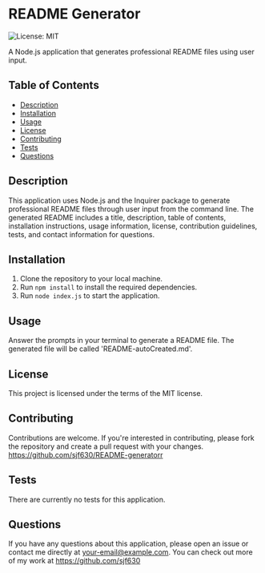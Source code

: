 # README Generator

![License: MIT](https://img.shields.io/badge/License-MIT-yellow.svg)

A Node.js application that generates professional README files using user input.

## Table of Contents

- [Description](#description)
- [Installation](#installation)
- [Usage](#usage)
- [License](#license)
- [Contributing](#contributing)
- [Tests](#tests)
- [Questions](#questions)

## Description

This application uses Node.js and the Inquirer package to generate professional README files through user input from the command line. The generated README includes a title, description, table of contents, installation instructions, usage information, license, contribution guidelines, tests, and contact information for questions.

## Installation

1. Clone the repository to your local machine.
2. Run `npm install` to install the required dependencies.
3. Run `node index.js` to start the application.

## Usage

Answer the prompts in your terminal to generate a README file. The generated file will be called 'README-autoCreated.md'.

## License

This project is licensed under the terms of the MIT license.

## Contributing

Contributions are welcome. If you're interested in contributing, please fork the repository and create a pull request with your changes. https://github.com/sjf630/README-generatorr

## Tests

There are currently no tests for this application.

## Questions

If you have any questions about this application, please open an issue or contact me directly at your-email@example.com. You can check out more of my work at https://github.com/sjf630
